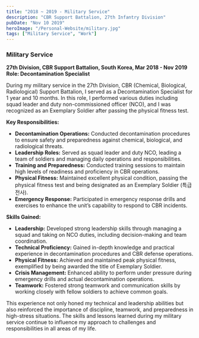 ```yaml
---
title: "2018 ~ 2019 - Military Service"
description: "CBR Support Battalion, 27th Infantry Division"
pubDate: "Nov 10 2019"
heroImage: "/Personal-Website/military.jpg"
tags: ["Military Service", "Work"]
---
```


### Military Service

**27th Division, CBR Support Battalion, South Korea, Mar 2018 - Nov 2019**  
**Role: Decontamination Specialist**

During my military service in the 27th Division, CBR (Chemical, Biological, Radiological) Support Battalion, I served as a Decontamination Specialist for 1 year and 10 months. In this role, I performed various duties including squad leader and duty non-commissioned officer (NCO), and I was recognized as an Exemplary Soldier after passing the physical fitness test.

**Key Responsibilities:**

- **Decontamination Operations:** Conducted decontamination procedures to ensure safety and preparedness against chemical, biological, and radiological threats.
- **Leadership Roles:** Served as squad leader and duty NCO, leading a team of soldiers and managing daily operations and responsibilities.
- **Training and Preparedness:** Conducted training sessions to maintain high levels of readiness and proficiency in CBR operations.
- **Physical Fitness:** Maintained excellent physical condition, passing the physical fitness test and being designated as an Exemplary Soldier (특급 전사).
- **Emergency Response:** Participated in emergency response drills and exercises to enhance the unit’s capability to respond to CBR incidents.

**Skills Gained:**

- **Leadership:** Developed strong leadership skills through managing a squad and taking on NCO duties, including decision-making and team coordination.
- **Technical Proficiency:** Gained in-depth knowledge and practical experience in decontamination procedures and CBR defense operations.
- **Physical Fitness:** Achieved and maintained peak physical fitness, exemplified by being awarded the title of Exemplary Soldier.
- **Crisis Management:** Enhanced ability to perform under pressure during emergency drills and actual decontamination operations.
- **Teamwork:** Fostered strong teamwork and communication skills by working closely with fellow soldiers to achieve common goals.

This experience not only honed my technical and leadership abilities but also reinforced the importance of discipline, teamwork, and preparedness in high-stress situations. The skills and lessons learned during my military service continue to influence my approach to challenges and responsibilities in all areas of my life.

